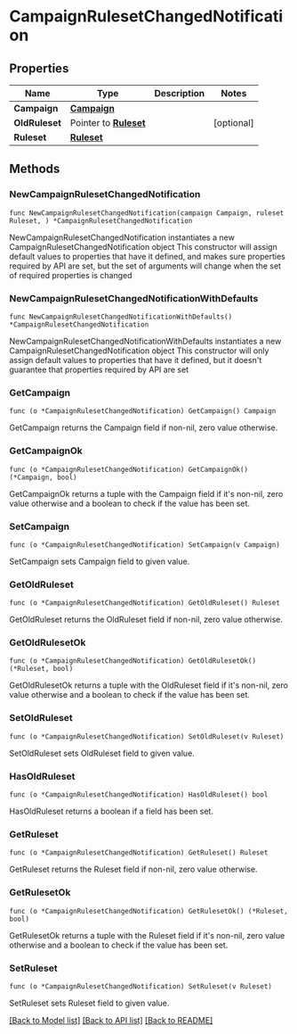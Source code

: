 # CampaignRulesetChangedNotification

## Properties

Name | Type | Description | Notes
------------ | ------------- | ------------- | -------------
**Campaign** | [**Campaign**](Campaign.md) |  | 
**OldRuleset** | Pointer to [**Ruleset**](Ruleset.md) |  | [optional] 
**Ruleset** | [**Ruleset**](Ruleset.md) |  | 

## Methods

### NewCampaignRulesetChangedNotification

`func NewCampaignRulesetChangedNotification(campaign Campaign, ruleset Ruleset, ) *CampaignRulesetChangedNotification`

NewCampaignRulesetChangedNotification instantiates a new CampaignRulesetChangedNotification object
This constructor will assign default values to properties that have it defined,
and makes sure properties required by API are set, but the set of arguments
will change when the set of required properties is changed

### NewCampaignRulesetChangedNotificationWithDefaults

`func NewCampaignRulesetChangedNotificationWithDefaults() *CampaignRulesetChangedNotification`

NewCampaignRulesetChangedNotificationWithDefaults instantiates a new CampaignRulesetChangedNotification object
This constructor will only assign default values to properties that have it defined,
but it doesn't guarantee that properties required by API are set

### GetCampaign

`func (o *CampaignRulesetChangedNotification) GetCampaign() Campaign`

GetCampaign returns the Campaign field if non-nil, zero value otherwise.

### GetCampaignOk

`func (o *CampaignRulesetChangedNotification) GetCampaignOk() (*Campaign, bool)`

GetCampaignOk returns a tuple with the Campaign field if it's non-nil, zero value otherwise
and a boolean to check if the value has been set.

### SetCampaign

`func (o *CampaignRulesetChangedNotification) SetCampaign(v Campaign)`

SetCampaign sets Campaign field to given value.


### GetOldRuleset

`func (o *CampaignRulesetChangedNotification) GetOldRuleset() Ruleset`

GetOldRuleset returns the OldRuleset field if non-nil, zero value otherwise.

### GetOldRulesetOk

`func (o *CampaignRulesetChangedNotification) GetOldRulesetOk() (*Ruleset, bool)`

GetOldRulesetOk returns a tuple with the OldRuleset field if it's non-nil, zero value otherwise
and a boolean to check if the value has been set.

### SetOldRuleset

`func (o *CampaignRulesetChangedNotification) SetOldRuleset(v Ruleset)`

SetOldRuleset sets OldRuleset field to given value.

### HasOldRuleset

`func (o *CampaignRulesetChangedNotification) HasOldRuleset() bool`

HasOldRuleset returns a boolean if a field has been set.

### GetRuleset

`func (o *CampaignRulesetChangedNotification) GetRuleset() Ruleset`

GetRuleset returns the Ruleset field if non-nil, zero value otherwise.

### GetRulesetOk

`func (o *CampaignRulesetChangedNotification) GetRulesetOk() (*Ruleset, bool)`

GetRulesetOk returns a tuple with the Ruleset field if it's non-nil, zero value otherwise
and a boolean to check if the value has been set.

### SetRuleset

`func (o *CampaignRulesetChangedNotification) SetRuleset(v Ruleset)`

SetRuleset sets Ruleset field to given value.



[[Back to Model list]](../README.md#documentation-for-models) [[Back to API list]](../README.md#documentation-for-api-endpoints) [[Back to README]](../README.md)


